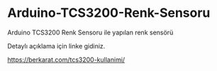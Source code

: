 # Arduino-TCS3200-Renk-Sensoru
Arduino TCS3200 Renk Sensoru ile yapılan renk sensörü

Detaylı açıklama için linke gidiniz.

https://berkarat.com/tcs3200-kullanimi/
